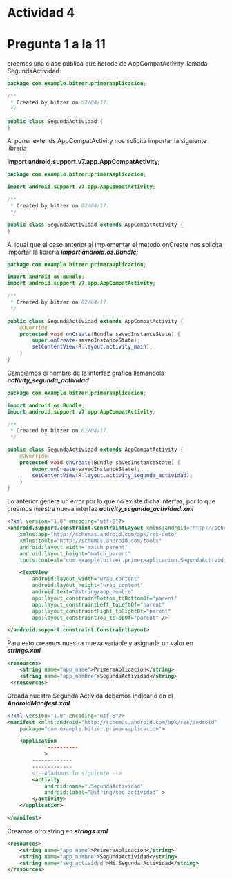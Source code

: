 Actividad 4 
============
# Pregunta 1 a la 11
creamos una clase pública que herede de AppCompatActivity llamada SegundaActividad
```java
package com.example.bitzer.primeraaplicacion;

/**
 * Created by bitzer on 02/04/17.
 */

public class SegundaActividad {
}
```
Al poner extends AppCompatActivity nos solicita importar la siguiente libreria 

**import android.support.v7.app.AppCompatActivity;**
```java
package com.example.bitzer.primeraaplicacion;

import android.support.v7.app.AppCompatActivity;

/**
 * Created by bitzer on 02/04/17.
 */

public class SegundaActividad extends AppCompatActivity {
}
```
Al igual que el caso anterior al implementar el metodo onCreate nos solicita importar la libreria 
***import android.os.Bundle;***
```java
package com.example.bitzer.primeraaplicacion;

import android.os.Bundle;
import android.support.v7.app.AppCompatActivity;

/**
 * Created by bitzer on 02/04/17.
 */

public class SegundaActividad extends AppCompatActivity {
    @Override
    protected void onCreate(Bundle savedInstanceState) {
        super.onCreate(savedInstanceState);
        setContentView(R.layout.activity_main);
    }
}
```
Cambiamos el nombre de la interfaz gráfica llamandola 
***activity_segunda_actividad***
```java
package com.example.bitzer.primeraaplicacion;

import android.os.Bundle;
import android.support.v7.app.AppCompatActivity;

/**
 * Created by bitzer on 02/04/17.
 */

public class SegundaActividad extends AppCompatActivity {
    @Override
    protected void onCreate(Bundle savedInstanceState) {
        super.onCreate(savedInstanceState);
        setContentView(R.layout.activity_segunda_actividad);
    }
}
```
Lo anterior genera un error por lo que no existe dicha interfaz, por lo que creamos nuestra nueva interfaz
***activity_segunda_actividad.xml***
```xml
<?xml version="1.0" encoding="utf-8"?>
<android.support.constraint.ConstraintLayout xmlns:android="http://schemas.android.com/apk/res/android"
    xmlns:app="http://schemas.android.com/apk/res-auto"
    xmlns:tools="http://schemas.android.com/tools"
    android:layout_width="match_parent"
    android:layout_height="match_parent"
    tools:context="com.example.bitzer.primeraaplicacion.SegundaActividad">

    <TextView
        android:layout_width="wrap_content"
        android:layout_height="wrap_content"
        android:text="@string/app_nombre"
        app:layout_constraintBottom_toBottomOf="parent"
        app:layout_constraintLeft_toLeftOf="parent"
        app:layout_constraintRight_toRightOf="parent"
        app:layout_constraintTop_toTopOf="parent" />

</android.support.constraint.ConstraintLayout>
```
Para esto creamos nuestra nueva variable y asignarle un valor en ***strings.xml***
```xml
<resources>
    <string name="app_name">PrimeraAplicacion</string>
    <string name="app_nombre">SegundaActividad</string>
 </resources>
 ```
 Creada nuestra Segunda Activida debemos indicarlo en el ***AndroidManifest.xml***
```xml
<?xml version="1.0" encoding="utf-8"?>
<manifest xmlns:android="http://schemas.android.com/apk/res/android"
    package="com.example.bitzer.primeraaplicacion">

    <application
             ----------
            >
        -------------
        -------------
        <!--Añadimos lo siguiente -->
        <activity
            android:name=".SegundaActividad"
            android:label="@string/seg_actividad" >
        </activity>
    </application>

</manifest>
```
Creamos otro string en ***strings.xml***
```xml
<resources>
    <string name="app_name">PrimeraAplicacion</string>
    <string name="app_nombre">SegundaActividad</string>
    <string name="seg_actividad">Mi Segunda Actividad</string>
</resources>
```
